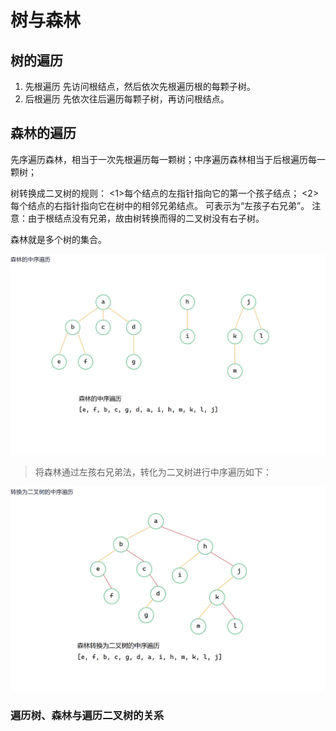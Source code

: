 


# 树与森林

## 树的遍历

1. 先根遍历
先访问根结点，然后依次先根遍历根的每颗子树。
2. 后根遍历
先依次往后遍历每颗子树，再访问根结点。

## 森林的遍历
先序遍历森林，相当于一次先根遍历每一颗树；中序遍历森林相当于后根遍历每一颗树；

树转换成二叉树的规则：
<1>每个结点的左指针指向它的第一个孩子结点；
<2>每个结点的右指针指向它在树中的相邻兄弟结点。
可表示为“左孩子右兄弟”。
注意：由于根结点没有兄弟，故由树转换而得的二叉树没有右子树。

森林就是多个树的集合。

![输入图片说明](/imgs/2025-07-01/JKqq0aaSazS0qg2C.png)
>将森林通过左孩右兄弟法，转化为二叉树进行中序遍历如下：

![输入图片说明](/imgs/2025-07-01/kBkTleQGQpjSIKTf.png)

### 遍历树、森林与遍历二叉树的关系
<!--stackedit_data:
eyJoaXN0b3J5IjpbMTM5NTcwMTA2N119
-->